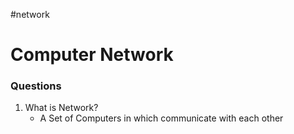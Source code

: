 #network
# Computer Network
### Questions

1. What is Network?
	* A Set of Computers in which communicate with each other
